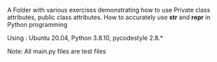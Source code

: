A Folder with various exercises demonstrating how to use Private class attributes, public class attributes. How to accurately use __str__ and __repr__ in Python programming

Using :
Ubuntu 20.04,
Python 3.8.10,
pycodestyle 2.8.*

Note: All main.py files are test files
